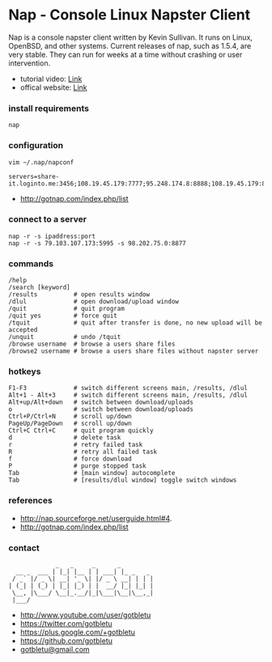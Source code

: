 # Nap - Console Linux Napster Client
Nap is a console napster client written by Kevin Sullivan. It runs on Linux, OpenBSD, and other systems. Current releases of nap, such as 1.5.4, are very stable. They can run for weeks at a time without crashing or user intervention.
* tutorial video: [Link](https://www.youtube.com/watch?v=UxYmZIGy3Qc)
* offical website: [Link](http://nap.sourceforge.net/)

### install requirements
    nap

### configuration
    vim ~/.nap/napconf
    
    servers=share-it.loginto.me:3456;108.19.45.179:7777;95.248.174.8:8888;108.19.45.179:8888;spica.sytes.net:8888;84.24.69.59:6436;98.202.75.0:8877;79.103.115.248:5995;82.53.30.153:3456;80.181.212.54:8888

- http://gotnap.com/index.php/list



### connect to a server
    nap -r -s ipaddress:port
    nap -r -s 79.103.107.173:5995 -s 98.202.75.0:8877
    
### commands
    /help
    /search [keyword]
    /results          # open results window
    /dlul             # open download/upload window
    /quit             # quit program
    /quit yes         # force quit
    /tquit            # quit after transfer is done, no new upload will be accepted
    /unquit           # undo /tquit
    /browse username  # browse a users share files
    /browse2 username # browse a users share files without napster server
    
### hotkeys
    F1-F3             # switch different screens main, /results, /dlul
    Alt+1 - Alt+3     # switch different screens main, /results, /dlul
    Alt+up/Alt+down   # switch between download/uploads
    o                 # switch between download/uploads
    Ctrl+P/Ctrl+N     # scroll up/down
    PageUp/PageDown   # scroll up/down
    Ctrl+C Ctrl+C     # quit program quickly
    d                 # delete task
    r                 # retry failed task
    R                 # retry all failed task
    f                 # force download
    P                 # purge stopped task
    Tab               # [main window] autocomplete
    Tab               # [results/dlul window] toggle switch windows

### references
- http://nap.sourceforge.net/userguide.html#4.
- http://gotnap.com/index.php/list


### contact

                 _   _     _      _         
      __ _  ___ | |_| |__ | | ___| |_ _   _ 
     / _` |/ _ \| __| '_ \| |/ _ \ __| | | |
    | (_| | (_) | |_| |_) | |  __/ |_| |_| |
     \__, |\___/ \__|_.__/|_|\___|\__|\__,_|
     |___/                                  

- http://www.youtube.com/user/gotbletu
- https://twitter.com/gotbletu
- https://plus.google.com/+gotbletu
- https://github.com/gotbletu
- gotbletu@gmail.com


